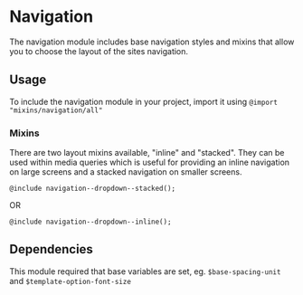 
# Navigation

The navigation module includes base navigation styles and mixins that allow you to choose the layout of the sites navigation.

## Usage

To include the navigation module in your project, import it using `@import "mixins/navigation/all"`

### Mixins

There are two layout mixins available, "inline" and "stacked". They can be used within media queries which is useful for providing an inline navigation on large screens and a stacked navigation on smaller screens.

`@include navigation--dropdown--stacked();`

OR

`@include navigation--dropdown--inline();`

## Dependencies

This module required that base variables are set, eg. `$base-spacing-unit` and `$template-option-font-size`
